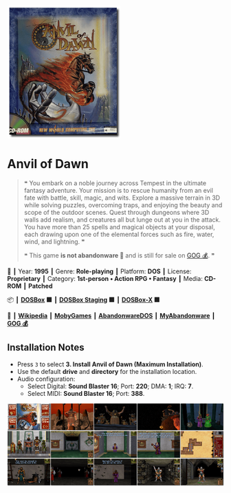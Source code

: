 ![](Thumbnail.png "application-thumbnail")

# Anvil of Dawn

> ❝ You embark on a noble journey across Tempest in the ultimate fantasy adventure. Your mission is to rescue humanity from an evil fate with battle, skill, magic, and wits. Explore a massive terrain in 3D while solving puzzles, overcoming traps, and enjoying the beauty and scope of the outdoor scenes. Quest through dungeons where 3D walls add realism, and creatures all but lunge out at you in the attack. You have more than 25 spells and magical objects at your disposal, each drawing upon one of the elemental forces such as fire, water, wind, and lightning. ❞
>
> ❝ This game **is not abandonware 🚫** and is still for sale on [GOG 💰](https://www.gog.com/en/game/anvil_of_dawn). ❞
>

📌 ┃ Year: **1995** ┃ Genre: **Role-playing** ┃ Platform: **DOS** ┃ License: **Proprietary** ┃ Category: **1st-person • Action RPG • Fantasy** ┃ Media: **CD-ROM** ┃ **Patched** 

📦 ┃ **[DOSBox](https://www.dosbox.com/) 🟩** ┃ **[DOSBox Staging](https://dosbox-staging.github.io/) 🟩** ┃ **[DOSBox-X](https://dosbox-x.com/) 🟩** 

📎 ┃ **[Wikipedia](https://en.wikipedia.org/wiki/Anvil_of_Dawn)** ┃ **[MobyGames](https://www.mobygames.com/game/2142/anvil-of-dawn/)** ┃ **[AbandonwareDOS](https://www.abandonwaredos.com/abandonware-game.php?abandonware=Anvil+of+dawn&gid=1441)** ┃ **[MyAbandonware](https://www.myabandonware.com/game/anvil-of-dawn-2qt)** ┃ **[GOG 💰](https://www.gog.com/en/game/anvil_of_dawn)** 

## Installation Notes
- Press `3` to select **3. Install Anvil of Dawn (Maximum Installation)**.
- Use the default **drive** and **directory** for the installation location.
- Audio configuration:
  - Select Digital: **Sound Blaster 16**; Port: **220**; DMA: **1**; IRQ: **7**.
  - Select MIDI: **Sound Blaster 16**; Port: **388**.

![](Montage.png "Anvil of Dawn")

